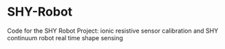 # SHY-Robot
Code for the SHY Robot Project: ionic resistive sensor calibration and SHY continuum robot real time shape sensing
